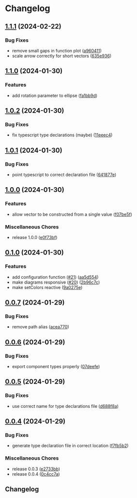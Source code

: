 # Changelog

## [1.1.1](https://github.com/ksassnowski/vueclid/compare/v1.1.0...v1.1.1) (2024-02-22)


### Bug Fixes

* remove small gaps in function plot ([a960411](https://github.com/ksassnowski/vueclid/commit/a9604111d64c306f840769b8dc18617274796566))
* scale arrow correctly for short vectors ([635e936](https://github.com/ksassnowski/vueclid/commit/635e936ac8c83869ee502d9b97a777846bb72a96))

## [1.1.0](https://github.com/ksassnowski/vueclid/compare/v1.0.2...v1.1.0) (2024-01-30)


### Features

* add rotation parameter to ellipse ([fa1bb9d](https://github.com/ksassnowski/vueclid/commit/fa1bb9ddba99b01991708d564052fb3872ed98a3))

## [1.0.2](https://github.com/ksassnowski/vueclid/compare/v1.0.1...v1.0.2) (2024-01-30)


### Bug Fixes

* fix typescript type declarations (maybe) ([11eeec4](https://github.com/ksassnowski/vueclid/commit/11eeec4badf01098ff2326eb4f6c1334805980f9))

## [1.0.1](https://github.com/ksassnowski/vueclid/compare/v1.0.0...v1.0.1) (2024-01-30)


### Bug Fixes

* point typescript to correct declaration file ([641877e](https://github.com/ksassnowski/vueclid/commit/641877e6aa351bb6b5fe99d2ae8b955e1f0212a3))

## [1.0.0](https://github.com/ksassnowski/vueclid/compare/v0.1.0...v1.0.0) (2024-01-30)


### Features

* allow vector to be constructed from a single value ([f07be5f](https://github.com/ksassnowski/vueclid/commit/f07be5f1a05aa8fcf4980e5310a7d44adfd06510))


### Miscellaneous Chores

* release 1.0.0 ([e0f73bf](https://github.com/ksassnowski/vueclid/commit/e0f73bfc2243ac8f5b889a2d7ba3f3eff12575c2))

## [0.1.0](https://github.com/ksassnowski/vueclid/compare/v0.0.7...v0.1.0) (2024-01-30)


### Features

* add configuration function ([#21](https://github.com/ksassnowski/vueclid/issues/21)) ([aa5d554](https://github.com/ksassnowski/vueclid/commit/aa5d5546e91867d4a86ce40d4723a9b89aa3b02b))
* make diagrams responsive ([#20](https://github.com/ksassnowski/vueclid/issues/20)) ([2b96c7c](https://github.com/ksassnowski/vueclid/commit/2b96c7c2d0e7149547de8c87ab4c6dfaec0ac331))
* make setColors reactive ([9a0275e](https://github.com/ksassnowski/vueclid/commit/9a0275e0cd54aeff541c972f0914e57cd87b8855))

## [0.0.7](https://github.com/ksassnowski/vueclid/compare/v0.0.6...v0.0.7) (2024-01-29)


### Bug Fixes

* remove path alias ([acea770](https://github.com/ksassnowski/vueclid/commit/acea770ea5a54772299f4a8e0aee885bbe1574eb))

## [0.0.6](https://github.com/ksassnowski/vueclid/compare/v0.0.5...v0.0.6) (2024-01-29)


### Bug Fixes

* export component types properly ([07deefe](https://github.com/ksassnowski/vueclid/commit/07deefe8f0c648a230ad3a1a0d7a6625e4e73b64))

## [0.0.5](https://github.com/ksassnowski/vueclid/compare/v0.0.4...v0.0.5) (2024-01-29)


### Bug Fixes

* use correct name for type declarations file ([d688f8a](https://github.com/ksassnowski/vueclid/commit/d688f8af70a0f6677b3bdfcb2158956c822138b3))

## [0.0.4](https://github.com/ksassnowski/vueclid/compare/v0.0.3...v0.0.4) (2024-01-29)


### Bug Fixes

* generate type declaration file in correct location ([f7fb5b2](https://github.com/ksassnowski/vueclid/commit/f7fb5b2b81962a4e92e16759dc76598329accf02))


### Miscellaneous Chores

* release 0.0.3 ([e2733bb](https://github.com/ksassnowski/vueclid/commit/e2733bbf7c66d3b0288b1f2ce039369d94aa7da6))
* release 0.0.4 ([0c4cc7a](https://github.com/ksassnowski/vueclid/commit/0c4cc7a74482e675bc2d590edbe99023db6ea72e))

## Changelog
